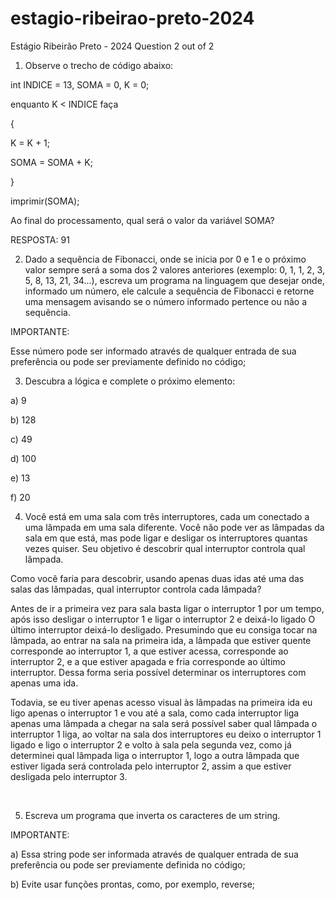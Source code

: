 # estagio-ribeirao-preto-2024

Estágio Ribeirão Preto - 2024
Question 2 out of 2

1) Observe o trecho de código abaixo: 

int INDICE = 13, SOMA = 0, K = 0; 

enquanto K < INDICE faça 

{ 

K = K + 1; 

SOMA = SOMA + K; 

} 

imprimir(SOMA); 

Ao final do processamento, qual será o valor da variável SOMA? 

RESPOSTA: 91



2) Dado a sequência de Fibonacci, onde se inicia por 0 e 1 e o próximo valor sempre será a soma dos 2 valores anteriores (exemplo: 0, 1, 1, 2, 3, 5, 8, 13, 21, 34...), escreva um programa na linguagem que desejar onde, informado um número, ele calcule a sequência de Fibonacci e retorne uma mensagem avisando se o número informado pertence ou não a sequência. 



IMPORTANTE:  

Esse número pode ser informado através de qualquer entrada de sua preferência ou pode ser previamente definido no código; 



3) Descubra a lógica e complete o próximo elemento:



a) 9

b) 128

c) 49

d) 100

e) 13

f) 20



4) Você está em uma sala com três interruptores, cada um conectado a uma lâmpada em uma sala diferente. Você não pode ver as lâmpadas da sala em que está, mas pode ligar e desligar os interruptores quantas vezes quiser. Seu objetivo é descobrir qual interruptor controla qual lâmpada.

Como você faria para descobrir, usando apenas duas idas até uma das salas das lâmpadas, qual interruptor controla cada lâmpada?  

Antes de ir a primeira vez para sala basta ligar o interruptor 1 por um tempo, após isso desligar o interruptor 1 e ligar o interruptor 2 e deixá-lo ligado
O último interruptor deixá-lo desligado. Presumindo que eu consiga tocar na lâmpada, ao entrar na sala na primeira ida, a lâmpada que estiver quente corresponde ao interruptor 1, a que estiver acessa, corresponde ao interruptor 2, e a que estiver apagada e fria corresponde ao último interruptor. Dessa forma seria possível determinar os interruptores com apenas uma ida.

Todavia, se eu tiver apenas acesso visual às lâmpadas na primeira ida eu ligo apenas o interruptor 1 e vou até a sala, como cada interruptor liga apenas uma lâmpada a chegar na sala será possível saber qual lâmpada o interruptor 1 liga, ao voltar na sala dos interruptores eu deixo o interruptor 1 ligado e ligo o interruptor 2 e volto à sala pela segunda vez, como já determinei qual lâmpada liga o interruptor 1, logo a outra lâmpada que estiver ligada será controlada pelo interruptor 2, assim a que estiver desligada pelo interruptor 3.

   

5) Escreva um programa que inverta os caracteres de um string. 


IMPORTANTE: 

a) Essa string pode ser informada através de qualquer entrada de sua preferência ou pode ser previamente definida no código; 

b) Evite usar funções prontas, como, por exemplo, reverse; 
